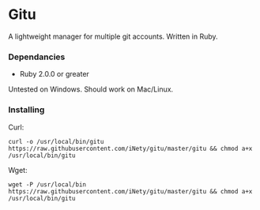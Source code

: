 # Gitu
A lightweight manager for multiple git accounts. Written in Ruby.

### Dependancies
- Ruby 2.0.0 or greater

Untested on Windows. Should work on Mac/Linux.

### Installing

Curl:

    curl -o /usr/local/bin/gitu https://raw.githubusercontent.com/iNety/gitu/master/gitu && chmod a+x /usr/local/bin/gitu

Wget:

    wget -P /usr/local/bin https://raw.githubusercontent.com/iNety/gitu/master/gitu && chmod a+x /usr/local/bin/gitu
